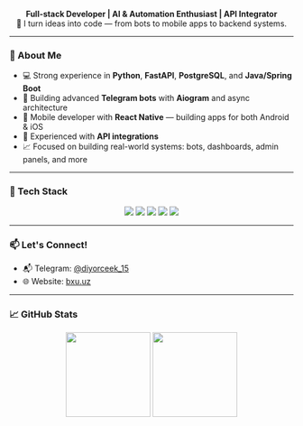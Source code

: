 <p align="center">
  <strong>Full-stack Developer | AI & Automation Enthusiast | API Integrator</strong><br/>
  🧠 I turn ideas into code — from bots to mobile apps to backend systems.
</p>

---

### 🚀 About Me

- 💻 Strong experience in **Python**, **FastAPI**, **PostgreSQL**, and **Java/Spring Boot**
- 🤖 Building advanced **Telegram bots** with **Aiogram** and async architecture
- 📱 Mobile developer with **React Native** — building apps for both Android & iOS
- 🔌 Experienced with **API integrations** 
- 📈 Focused on building real-world systems: bots, dashboards, admin panels, and more

---

### 🧰 Tech Stack

<div align="center">
  <img src="https://img.shields.io/badge/Python-3776AB?style=for-the-badge&logo=python&logoColor=white"/>
  <img src="https://img.shields.io/badge/FastAPI-005571?style=for-the-badge&logo=fastapi"/>
  <img src="https://img.shields.io/badge/PostgreSQL-316192?style=for-the-badge&logo=postgresql&logoColor=white"/>
  <img src="https://img.shields.io/badge/React_Native-20232A?style=for-the-badge&logo=react&logoColor=61DAFB"/>
  <img src="https://img.shields.io/badge/Aiogram-blue?style=for-the-badge"/>
</div>

---

### 📫 Let's Connect!

- 📬 Telegram: [@diyorceek_15](https://t.me/diyorceek_15)
- 🌐 Website: [bxu.uz](https://bxu.uz)

---

### 📈 GitHub Stats

<p align="center">
  <img src="https://github-readme-stats.vercel.app/api?username=akobirrustamov&show_icons=true&theme=tokyonight" height="150" />
  <img src="https://github-readme-stats.vercel.app/api/top-langs/?username=akobirrustamov&layout=compact&theme=tokyonight" height="150" />
</p>
